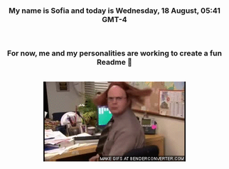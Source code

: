 


<div align="center">
<h3 >My name is Sofia and today is Wednesday, 18 August, 05:41 GMT-4</h3><br>
<h3 >For now, me and my personalities are working to create a fun Readme 👋
</h3><br>
<img src='img/dwight.gif' alt='working...'/>
</div>

